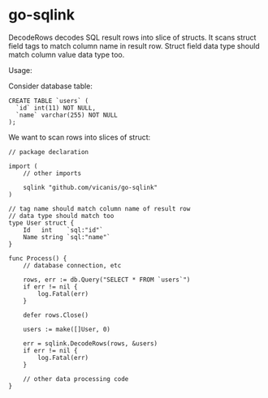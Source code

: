 # go-sqlink

DecodeRows decodes SQL result rows into slice of structs.
It scans struct field tags to match column name in result row.
Struct field data type should match column value data type too.

Usage:

Consider database table:

```
CREATE TABLE `users` (
  `id` int(11) NOT NULL,
  `name` varchar(255) NOT NULL
);
```

We want to scan rows into slices of struct:

```
// package declaration

import (
    // other imports

    sqlink "github.com/vicanis/go-sqlink"
)

// tag name should match column name of result row
// data type should match too
type User struct {
	Id   int    `sql:"id"`
	Name string `sql:"name"`
}

func Process() {
    // database connection, etc

	rows, err := db.Query("SELECT * FROM `users`")
	if err != nil {
		log.Fatal(err)
	}

	defer rows.Close()

	users := make([]User, 0)

	err = sqlink.DecodeRows(rows, &users)
	if err != nil {
		log.Fatal(err)
	}

    // other data processing code
}
```
